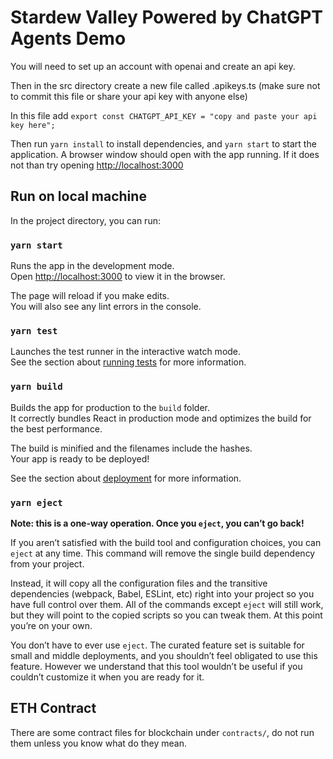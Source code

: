 # Stardew Valley Powered by ChatGPT Agents Demo

You will need to set up an account with openai and create an api key.

Then in the src directory create a new file called .apikeys.ts (make sure not to commit this file or share your
api key with anyone else)

In this file add
`export const CHATGPT_API_KEY = "copy and paste your api key here";`

Then run `yarn install` to install dependencies, and `yarn start` to start the application. A browser window should open
with the app running. If it does not than try opening [http://localhost:3000](http://localhost:3000)

## Run on local machine

In the project directory, you can run:

### `yarn start`

Runs the app in the development mode.\
Open [http://localhost:3000](http://localhost:3000) to view it in the browser.

The page will reload if you make edits.\
You will also see any lint errors in the console.

### `yarn test`

Launches the test runner in the interactive watch mode.\
See the section about [running tests](https://facebook.github.io/create-react-app/docs/running-tests) for more information.

### `yarn build`

Builds the app for production to the `build` folder.\
It correctly bundles React in production mode and optimizes the build for the best performance.

The build is minified and the filenames include the hashes.\
Your app is ready to be deployed!

See the section about [deployment](https://facebook.github.io/create-react-app/docs/deployment) for more information.

### `yarn eject`

**Note: this is a one-way operation. Once you `eject`, you can’t go back!**

If you aren’t satisfied with the build tool and configuration choices, you can `eject` at any time. This command will remove the single build dependency from your project.

Instead, it will copy all the configuration files and the transitive dependencies (webpack, Babel, ESLint, etc) right into your project so you have full control over them. All of the commands except `eject` will still work, but they will point to the copied scripts so you can tweak them. At this point you’re on your own.

You don’t have to ever use `eject`. The curated feature set is suitable for small and middle deployments, and you shouldn’t feel obligated to use this feature. However we understand that this tool wouldn’t be useful if you couldn’t customize it when you are ready for it.

## ETH Contract

There are some contract files for blockchain under `contracts/`, do not run them unless you know what do they mean.